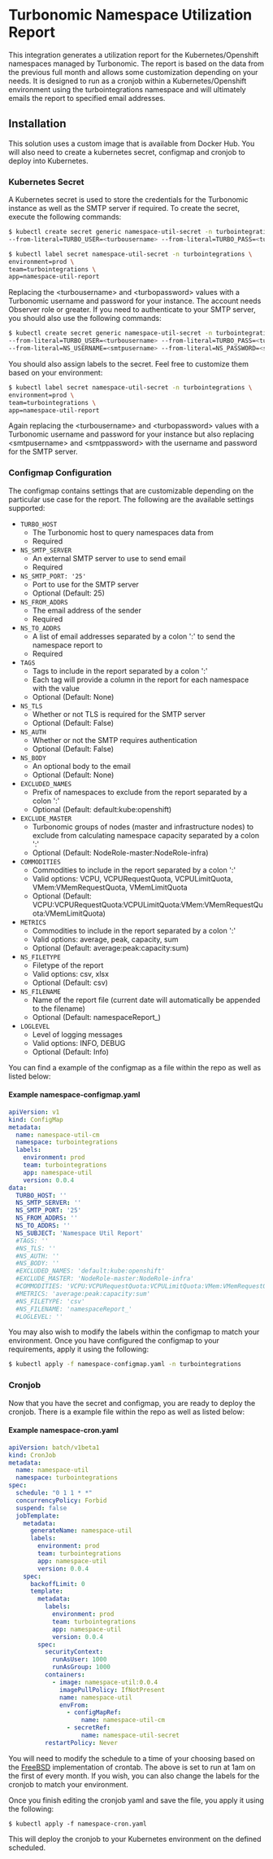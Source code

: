 # Turbonomic Namespace Utilization Report

This integration generates a utilization report for the Kubernetes/Openshift namespaces
managed by Turbonomic.  The report is based on the data from the previous full month and allows some
customization depending on your needs.  It is designed to run as a cronjob within a Kubernetes/Openshift
environment using the turbointegrations namespace and will ultimately emails the report to specified email addresses.

## Installation

This solution uses a custom image that is available from Docker Hub.  You will also need to create a kubernetes secret, configmap and
cronjob to deploy into Kubernetes.

### Kubernetes Secret

A Kubernetes secret is used to store the credentials for the Turbonomic instance as well as the SMTP server if required.
To create the secret, execute the following commands:

```bash
$ kubectl create secret generic namespace-util-secret -n turbointegrations \
--from-literal=TURBO_USER=<turbousername> --from-literal=TURBO_PASS=<turbopassword>

$ kubectl label secret namespace-util-secret -n turbointegrations \
environment=prod \
team=turbointegrations \
app=namespace-util-report
```

Replacing the \<turbousername\> and \<turbopassword\> values with a Turbonomic username and password for your instance.  The account
needs Observer role or greater. 
If you need to authenticate to your SMTP server, you should also use the following commands:

```bash
$ kubectl create secret generic namespace-util-secret -n turbointegrations \
--from-literal=TURBO_USER=<turbousername> --from-literal=TURBO_PASS=<turbopassword>
--from-literal=NS_USERNAME=<smtpusername> --from-literal=NS_PASSWORD=<smtppassword>
```

You should also assign labels to the secret.  Feel free to customize them based on your environment:

```bash
$ kubectl label secret namespace-util-secret -n turbointegrations \
environment=prod \
team=turbointegrations \
app=namespace-util-report
```

Again replacing the \<turbousername\> and \<turbopassword\> values with a Turbonomic username and password for your instance but also replacing
\<smtpusername\> and \<smtppassword\> with the username and password for the SMTP server.

### Configmap Configuration

The configmap contains settings that are customizable depending on the particular use case for the report.  The following are the available settings
supported:

* `TURBO_HOST`
  * The Turbonomic host to query namespaces data from
  * Required
* `NS_SMTP_SERVER`
  * An external SMTP server to use to send email
  * Required
* `NS_SMTP_PORT: '25'`
  * Port to use for the SMTP server
  * Optional (Default: 25)
* `NS_FROM_ADDRS`
  * The email address of the sender
  * Required
* `NS_TO_ADDRS`
  * A list of email addresses separated by a colon ':' to send the namespace report to
  * Required
* `TAGS`
  * Tags to include in the report separated by a colon ':'
  * Each tag will provide a column in the report for each namespace with the value
  * Optional (Default: None)
* `NS_TLS`
  * Whether or not TLS is required for the SMTP server
  * Optional (Default: False)
* `NS_AUTH`
  * Whether or not the SMTP requires authentication
  * Optional (Default: False)
* `NS_BODY`
  * An optional body to the email
  * Optional (Default: None)
* `EXCLUDED_NAMES`
  * Prefix of namespaces to exclude from the report separated by a colon ':'
  * Optional (Default: default:kube:openshift)
* `EXCLUDE_MASTER`
  * Turbonomic groups of nodes (master and infrastructure nodes) to exclude from calculating namespace capacity separated by a colon ':'
  * Optional (Default: NodeRole-master:NodeRole-infra)
* `COMMODITIES`
  * Commodities to include in the report separated by a colon ':'
  * Valid options: VCPU, VCPURequestQuota, VCPULimitQuota, VMem:VMemRequestQuota, VMemLimitQuota
  * Optional (Default: VCPU:VCPURequestQuota:VCPULimitQuota:VMem:VMemRequestQuota:VMemLimitQuota)
* `METRICS`
  * Commodities to include in the report separated by a colon ':'
  * Valid options: average, peak, capacity, sum
  * Optional (Default: average:peak:capacity:sum)
* `NS_FILETYPE`
  * Filetype of the report
  * Valid options: csv, xlsx
  * Optional (Default: csv)
* `NS_FILENAME`
  * Name of the report file (current date will automatically be appended to the filename)
  * Optional (Default: namespaceReport_)
* `LOGLEVEL`
  * Level of logging messages
  * Valid options: INFO, DEBUG
  * Optional (Default: Info)

You can find a example of the configmap as a file within the repo as well as listed below:

#### Example namespace-configmap.yaml

```yaml
apiVersion: v1
kind: ConfigMap
metadata:
  name: namespace-util-cm
  namespace: turbointegrations
  labels:
    environment: prod
    team: turbointegrations
    app: namespace-util
    version: 0.0.4
data:
  TURBO_HOST: ''
  NS_SMTP_SERVER: ''
  NS_SMTP_PORT: '25'
  NS_FROM_ADDRS: ''
  NS_TO_ADDRS: ''
  NS_SUBJECT: 'Namespace Util Report'
  #TAGS: ''
  #NS_TLS: ''
  #NS_AUTH: ''
  #NS_BODY: ''
  #EXCLUDED_NAMES: 'default:kube:openshift'
  #EXCLUDE_MASTER: 'NodeRole-master:NodeRole-infra'
  #COMMODITIES: 'VCPU:VCPURequestQuota:VCPULimitQuota:VMem:VMemRequestQuota:VMemLimitQuota'
  #METRICS: 'average:peak:capacity:sum'
  #NS_FILETYPE: 'csv'
  #NS_FILENAME: 'namespaceReport_'
  #LOGLEVEL: ''
```

You may also wish to modify the labels within the configmap to match your environment.  Once you have configured the configmap to your requirements, apply it using the following:

```bash
$ kubectl apply -f namespace-configmap.yaml -n turbointegrations
```

### Cronjob
Now that you have the secret and configmap, you are ready to deploy the cronjob.  There is a example file within the repo as well as listed below:

#### Example namespace-cron.yaml

```yaml
apiVersion: batch/v1beta1
kind: CronJob
metadata:
  name: namespace-util
  namespace: turbointegrations
spec:
  schedule: "0 1 1 * *"
  concurrencyPolicy: Forbid
  suspend: false
  jobTemplate:
    metadata:
      generateName: namespace-util
      labels:
        environment: prod
        team: turbointegrations
        app: namespace-util
        version: 0.0.4
    spec:
      backoffLimit: 0
      template:
        metadata:
          labels:
            environment: prod
            team: turbointegrations
            app: namespace-util
            version: 0.0.4
        spec:
          securityContext:
            runAsUser: 1000
            runAsGroup: 1000
          containers:
            - image: namespace-util:0.0.4
              imagePullPolicy: IfNotPresent
              name: namespace-util
              envFrom:
                - configMapRef:
                    name: namespace-util-cm
                - secretRef: 
                    name: namespace-util-secret
          restartPolicy: Never
```

You will need to modify the schedule to a time of your choosing based on the [FreeBSD](https://www.freebsd.org/cgi/man.cgi?crontab%285%29) implementation of crontab.  The above
is set to run at 1am on the first of every month.  If you wish, you can also change the labels for the cronjob to match your environment.

Once you finish editing the cronjob yaml and save the file, you apply it using the following:

```
$ kubectl apply -f namespace-cron.yaml
```

This will deploy the cronjob to your Kubernetes environment on the defined scheduled.
